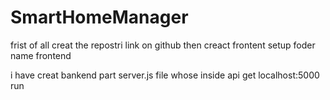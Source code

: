 # SmartHomeManager
frist of all creat the repostri link on github 
then creact frontent setup foder name frontend 

i have creat bankend part server.js file 
whose inside api get localhost:5000 run 